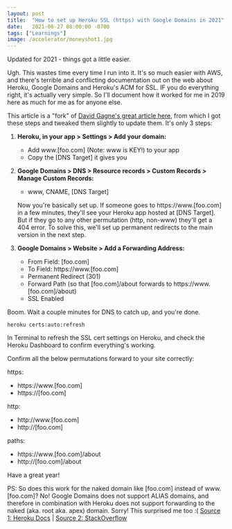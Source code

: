 ```yaml
---
layout: post
title:  "How to set up Heroku SSL (https) with Google Domains in 2021"
date:   2021-06-27 08:00:00 -0700
tags: ["Learnings"]
image: /accelerator/moneyshot1.jpg
---
```


Updated for 2021 - things got a little easier. 

Ugh. This wastes time every time I run into it. It's so much easier with AWS, and there's terrible and conflicting documentation out on the web about Heroku, Google Domains and Heroku's ACM for SSL. IF you do everything right, it's actually very simple. So I'll document how it worked for me in 2019 here as much for me as for anyone else.

This article is a "fork" of [David Gagne's great article here](https://medium.com/@david.gagne/set-up-a-custom-domain-for-your-heroku-application-using-google-domains-guaranteed-a2b2ff934f97), from which I got these steps and tweaked them slightly to update them. It's only 3 steps:


1. **Heroku, in your app > Settings > Add your domain:** 
	* Add www.[foo.com] (Note: www is KEY!) to your app 
	* Copy the [DNS Target] it gives you


2. **Google Domains > DNS > Resource records > Custom Records > Manage Custom Records:**
	* www, CNAME, [DNS Target]

	Now you're basically set up. If someone goes to https://www.[foo.com] in a few minutes, they'll see your Heroku app hosted at [DNS Target]. But if they go to any other permutation (http, non-www) they'll get a 404 error. To solve this, we'll set up permanent redirects to the main version in the next step.

3. **Google Domains > Website > Add a Forwarding Address:** 
	* From Field: [foo.com]
	* To Field: https://www.[foo.com]
	* Permanent Redirect (301)
	* Forward Path (so that [foo.com]/about forwards to https://www.[foo.com]/about)
	* SSL Enabled

Boom. Wait a couple minutes for DNS to catch up, and you're done.
	
	heroku certs:auto:refresh

In Terminal to refresh the SSL cert settings on Heroku, and check the Heroku Dashboard to confirm everything's working. 

Confirm all the below permutations forward to your site correctly:

https:
* https://www.[foo.com]
* https://[foo.com]

http:
* http://www.[foo.com] 
* http://[foo.com]

paths:
* https://www.[foo.com]/about
* http://[foo.com]/about

Have a great year!


PS: So does this work for the naked domain like [foo.com] instead of www.[foo.com]? No! Google Domains does not support ALIAS domains, and therefore in combination with Heroku does not support forwarding to the naked (aka. root aka. apex) domain. Sorry! This surprised me too :( [Source 1: Heroku Docs](https://help.heroku.com/NH44MODG/my-root-domain-isn-t-working-what-s-wrong) | [Source 2: StackOverflow](https://stackoverflow.com/questions/43197176/how-to-set-up-ssl-for-naked-domain-from-google-domains-to-heroku)